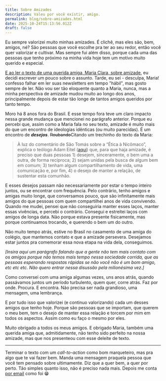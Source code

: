 ```yaml
---
title: Sobre Amizades
description: Valeu por você existir, amigo.
permalink: blog/sobre-amizades.html
date: 2025-10-24T15:13:56.012Z
draft: false
---
```


Eu sempre valorizei muito minhas amizades. É clichê, mas eles são, bem, amigos, né? São pessoas que você escolhe pra ter ao seu redor, então você quer valorizar e cultivar. Mas sempre fui além disso, porque cada uma das pessoas que tenho próximo na minha vida hoje tem um motivo muito querido e especial.

[E ao ler o texto de uma querida amiga, Maria Clara, sobre amizade](https://mariafalasozinha.substack.com/p/maria-fala-sozinha-11), eu decidi escrever um pouco sobre o assunto. Tarde, eu sei - desculpa, Maria! confesso falhar em ler suas newsletters em tempo "hábil", mas gosto sempre de ler. Não vou ser tão eloquente quanto a Maria, nunca, mas a minha perspectiva de amizade mudou muito ao longo dos anos, principalmente depois de estar tão longe de tantos amigos queridos por tanto tempo.

Moro há 8 anos fora do Brasil. E esse tempo fora teve um claro impacto nessa grande mudança que mencionei no parágrafo anterior. Porque eu percebi que, assim como a Maria fala no seu texto, amizade é muito mais do que um encontro de ideologias idênticas (ou muito parecidas). É um encontro de **_desejos_**. ~~Roubando~~Citando um trechinho do texto da Maria:

>  À luz do comentário de São Tomás sobre a “Ética à Nicômaco”, explica o teólogo Adam Eitel ([aqui](https://www.youtube.com/watch?v=EEbtT32wNlE)) que, para que haja amizade, é preciso que duas pessoas 1) desejem, sinceramente, o bem uma a outra, de forma recíproca; 2) sejam unidas pela busca de algum bem em comum; 3) tenham algum compartilhamento de vida, uma comunicação e, por fim, 4) o desejo de manter a relação, de sustentar esta comunhão.

E esses desejos passam não necessariamente por estar o tempo inteiro juntos, ou se encontrar com frequência. Pelo contrário, tenho amigos e amigas muito longe, que conversamos pouco, que são infinitamente mais amigos do que pessoas com quem compartilhei anos de vida convivendo. Quando me mudei, pensei que não conseguiria manter esses laços, manter essas vivências, e percebi o contrário. Consegui e estreitei laços com amigos de longa data. Não porque estava presente fisicamente, mas porque continuamos trocando, e querendo o bem um do outro.

Não muito tempo atrás, estive no Brasil no casamento de uma amiga do colégio, que mantemos contato e que a amizade persevera. Desejamos estar juntos pra comemorar essa nova etapa na vida dela, conseguimos.

_[Insira aqui um parágrafo falando que a gente não tem mais contato com os amigos porque não temos mais tempo nessa sociedade corrida, que as pessoas esperando respostas rápidas se não você não é um bom amigo, etc etc etc. Não quero entrar nessa disussão pela milionésima vez.]_

Como conversei com uma amiga algumas vezes, uns anos atrás, quando passávamos juntos um período turbulento, quem quer, corre atrás. Faz por onde. Procura. E encontra. Não precisa ser nada grandioso, uma mensagem, uma lembrança.

E por tudo isso que valorizei (e continuo valorizando) cada um desses amigos que tenho hoje. Porque são pessoas que se importam, que querem o meu bem, tem o desejo de manter essa relação e torcem por mim em todos os aspectos. Assim como eu faço o mesmo por eles.

Muito obrigado a todos os meus amigos. E obrigado Maria, também uma querida amiga que, admitidamente, não tenho sido perfeito na nossa amizade, mas que nos presenteou com esse deleite de texto. 

---

Terminar o texto com um _call-to-action_ como bom marqueteiro, mas pra algo que te vai fazer bem. Manda uma mensagem praquela pessoa que você tem pensado sobre ultimamente. Diz que a quer bem, a quer por perto. Tão simples quanto isso, não é preciso nada mais. Depois me conta [por email](mailto:blog@rodrcastro.com?subject=Coment%C3%A1rio%20Sobre%20Amizades) como foi 😁